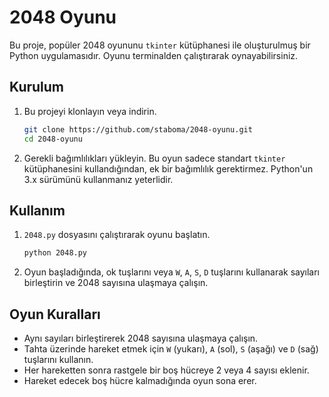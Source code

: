 # 2048 Oyunu

Bu proje, popüler 2048 oyununu `tkinter` kütüphanesi ile oluşturulmuş bir Python uygulamasıdır. Oyunu terminalden çalıştırarak oynayabilirsiniz.

## Kurulum

1. Bu projeyi klonlayın veya indirin.
    ```bash
    git clone https://github.com/staboma/2048-oyunu.git
    cd 2048-oyunu
    ```

2. Gerekli bağımlılıkları yükleyin. Bu oyun sadece standart `tkinter` kütüphanesini kullandığından, ek bir bağımlılık gerektirmez. Python'un 3.x sürümünü kullanmanız yeterlidir.

## Kullanım

1. `2048.py` dosyasını çalıştırarak oyunu başlatın.
    ```bash
    python 2048.py
    ```

2. Oyun başladığında, ok tuşlarını veya `W`, `A`, `S`, `D` tuşlarını kullanarak sayıları birleştirin ve 2048 sayısına ulaşmaya çalışın.

## Oyun Kuralları

- Aynı sayıları birleştirerek 2048 sayısına ulaşmaya çalışın.
- Tahta üzerinde hareket etmek için `W` (yukarı), `A` (sol), `S` (aşağı) ve `D` (sağ) tuşlarını kullanın.
- Her hareketten sonra rastgele bir boş hücreye 2 veya 4 sayısı eklenir.
- Hareket edecek boş hücre kalmadığında oyun sona erer.

